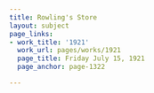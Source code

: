 ```yaml
---
title: Rowling's Store
layout: subject
page_links:
- work_title: '1921'
  work_url: pages/works/1921
  page_title: Friday July 15, 1921
  page_anchor: page-1322

---
```

